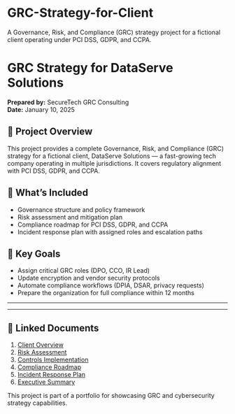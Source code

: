 # GRC-Strategy-for-Client
A Governance, Risk, and Compliance (GRC) strategy project for a fictional client operating under PCI DSS, GDPR, and CCPA.

# GRC Strategy for DataServe Solutions

**Prepared by:** SecureTech GRC Consulting  
**Date:** January 10, 2025

## 🧭 Project Overview

This project provides a complete Governance, Risk, and Compliance (GRC) strategy for a fictional client, DataServe Solutions — a fast-growing tech company operating in multiple jurisdictions. It covers regulatory alignment with PCI DSS, GDPR, and CCPA.

## 📂 What’s Included

- Governance structure and policy framework  
- Risk assessment and mitigation plan  
- Compliance roadmap for PCI DSS, GDPR, and CCPA  
- Incident response plan with assigned roles and escalation paths  

## 📌 Key Goals

- Assign critical GRC roles (DPO, CCO, IR Lead)  
- Update encryption and vendor security protocols  
- Automate compliance workflows (DPIA, DSAR, privacy requests)  
- Prepare the organization for full compliance within 12 months  

---
---

## 📄 Linked Documents

1. [Client Overview]([docs/client_overview.md](https://www.canva.com/design/DAGYuVZOy9w/3fVKaVXsEfUHjQd1-SAHGA/view?utm_content=DAGYuVZOy9w&utm_campaign=designshare&utm_medium=link&utm_source=editor))
2. [Risk Assessment](docs/risk_assessment.md)
3. [Controls Implementation](docs/governance_policies.md)
4. [Compliance Roadmap](docs/compliance_roadmap.md)
5. [Incident Response Plan](docs/incident_response_plan.md)
6. [Executive Summary](docs/executive_summary.md)

This project is part of a portfolio for showcasing GRC and cybersecurity strategy capabilities.

